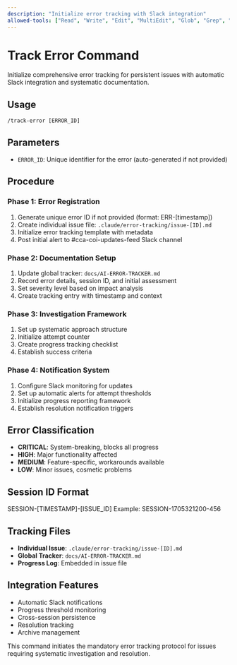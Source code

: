 ```yaml
---
description: "Initialize error tracking with Slack integration"
allowed-tools: ["Read", "Write", "Edit", "MultiEdit", "Glob", "Grep", "Bash", "LS", "TodoWrite", "mcp__slack__slack_post_message", "mcp__slack__slack_list_channels"]
---
```


# Track Error Command

Initialize comprehensive error tracking for persistent issues with automatic Slack integration and systematic documentation.

## Usage
```
/track-error [ERROR_ID]
```

## Parameters
- `ERROR_ID`: Unique identifier for the error (auto-generated if not provided)

## Procedure

### Phase 1: Error Registration
1. Generate unique error ID if not provided (format: ERR-[timestamp])
2. Create individual issue file: `.claude/error-tracking/issue-[ID].md`
3. Initialize error tracking template with metadata
4. Post initial alert to #cca-coi-updates-feed Slack channel

### Phase 2: Documentation Setup
1. Update global tracker: `docs/AI-ERROR-TRACKER.md`
2. Record error details, session ID, and initial assessment
3. Set severity level based on impact analysis
4. Create tracking entry with timestamp and context

### Phase 3: Investigation Framework
1. Set up systematic approach structure
2. Initialize attempt counter
3. Create progress tracking checklist
4. Establish success criteria

### Phase 4: Notification System
1. Configure Slack monitoring for updates
2. Set up automatic alerts for attempt thresholds
3. Initialize progress reporting framework
4. Establish resolution notification triggers

## Error Classification
- **CRITICAL**: System-breaking, blocks all progress
- **HIGH**: Major functionality affected
- **MEDIUM**: Feature-specific, workarounds available
- **LOW**: Minor issues, cosmetic problems

## Session ID Format
SESSION-[TIMESTAMP]-[ISSUE_ID]
Example: SESSION-1705321200-456

## Tracking Files
- **Individual Issue**: `.claude/error-tracking/issue-[ID].md`
- **Global Tracker**: `docs/AI-ERROR-TRACKER.md`
- **Progress Log**: Embedded in issue file

## Integration Features
- Automatic Slack notifications
- Progress threshold monitoring
- Cross-session persistence
- Resolution tracking
- Archive management

This command initiates the mandatory error tracking protocol for issues requiring systematic investigation and resolution.